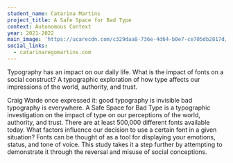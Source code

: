 ```yaml
---
student_name: Catarina Martins
project_title: A Safe Space for Bad Type
context: Autonomous Context
year: 2021-2022
main_image: 'https://ucarecdn.com/c329daa8-736e-4d64-b0e7-ce705db2817d/'
social_links:
  - catarinaregomartins.com
---
```

Typography has an impact on our daily life. What is the impact of fonts on a social construct? A typographic exploration of how type affects our impressions of the world, authority, and trust.

Craig Warde once expressed it: good typography is invisible bad typography is everywhere. A Safe Space for Bad Type is a typographic investigation on the impact of type on our perceptions of the world, authority, and trust. There are at least 500,000 different fonts available today. What factors influence our decision to use a certain font in a given situation? Fonts can be thought of as a tool for displaying your emotions, status, and tone of voice. This study takes it a step further by attempting to demonstrate it through the reversal and misuse of social conceptions.